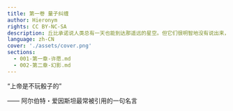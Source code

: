 ```yaml
---
title: 第一卷 量子纠缠
author: Hieronym
rights: CC BY-NC-SA
description: 丘比承诺说人类总有一天也能到达那遥远的星空。但它们很明智地没有说出来，人类将会在那里遇到什么。
language: zh-CN
cover: './assets/cover.png'
sections:
  - 001-第一章-许愿.md
  - 002-第二章-幻影.md
---
```


“上帝是不玩骰子的”

—— 阿尔伯特・爱因斯坦最常被引用的一句名言
